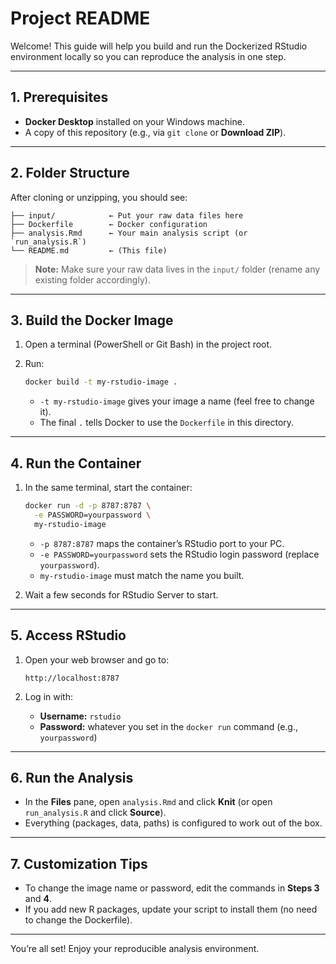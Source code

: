 # Project README

Welcome! This guide will help you build and run the Dockerized RStudio environment locally so you can reproduce the analysis in one step.

---

## 1. Prerequisites

- **Docker Desktop** installed on your Windows machine.
- A copy of this repository (e.g., via `git clone` or **Download ZIP**).

---

## 2. Folder Structure

After cloning or unzipping, you should see:

```
├── input/            ← Put your raw data files here
├── Dockerfile        ← Docker configuration
├── analysis.Rmd      ← Your main analysis script (or `run_analysis.R`)
└── README.md         ← (This file)
```

> **Note:** Make sure your raw data lives in the `input/` folder (rename any existing folder accordingly).

---

## 3. Build the Docker Image

1. Open a terminal (PowerShell or Git Bash) in the project root.
2. Run:

   ```bash
   docker build -t my-rstudio-image .
   ```

   - `-t my-rstudio-image` gives your image a name (feel free to change it).
   - The final `.` tells Docker to use the `Dockerfile` in this directory.

---

## 4. Run the Container

1. In the same terminal, start the container:

   ```bash
   docker run -d -p 8787:8787 \
     -e PASSWORD=yourpassword \
     my-rstudio-image
   ```

   - `-p 8787:8787` maps the container’s RStudio port to your PC.
   - `-e PASSWORD=yourpassword` sets the RStudio login password (replace `yourpassword`).
   - `my-rstudio-image` must match the name you built.

2. Wait a few seconds for RStudio Server to start.

---

## 5. Access RStudio

1. Open your web browser and go to:

   ```
   http://localhost:8787
   ```

2. Log in with:

   - **Username:** `rstudio`
   - **Password:** whatever you set in the `docker run` command (e.g., `yourpassword`)

---

## 6. Run the Analysis

- In the **Files** pane, open `analysis.Rmd` and click **Knit** (or open `run_analysis.R` and click **Source**).
- Everything (packages, data, paths) is configured to work out of the box.

---

## 7. Customization Tips

- To change the image name or password, edit the commands in **Steps 3** and **4**.
- If you add new R packages, update your script to install them (no need to change the Dockerfile).

---

You’re all set! Enjoy your reproducible analysis environment.

